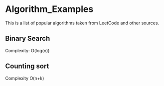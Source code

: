 # Algorithm_Examples

This is a list of popular algorithms taken from LeetCode and other sources. 

## Binary Search

Complexity: O(log(n))

## Counting sort

Complexity O(n+k)
